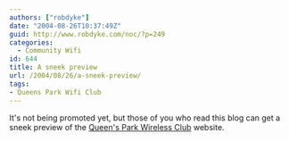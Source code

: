 ```yaml
---
authors: ["robdyke"]
date: "2004-08-26T10:37:49Z"
guid: http://www.robdyke.com/noc/?p=249
categories:
  - Community Wifi
id: 644
title: A sneek preview
url: /2004/08/26/a-sneek-preview/
tags:
- Queens Park Wifi Club
---
```

It's not being promoted yet, but those of you who read this blog can get a sneek preview of the [Queen's Park Wireless Club](http://www.queenspark.me.uk) website.
